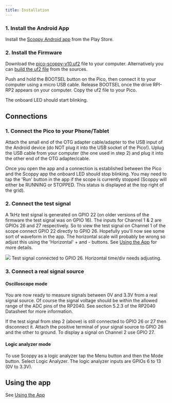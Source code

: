 ```yaml
---
title: Installation
---
```



### 1. Install the Android App
Install the [Scoppy Android app](https://play.google.com/store/apps/details?id=xyz.fhdm.scoppy) from the Play Store.

### 2. Install the Firmware
Download the [pico-scoppy-v10.uf2](https://fhdm-dev.github.io/downloads/scoppy-pico-v10.uf2) file to your computer.
Alternatively you can [build the uf2 file](https://github.com/fhdm-dev/scoppy-pico) from the sources.    

Push and hold the BOOTSEL button on the Pico, then connect it to your computer using a micro USB cable. Release BOOTSEL once the drive RPI-RP2 appears on your computer. Copy the uf2 file to your Pico.   


The onboard LED should start blinking.

## Connections
### 1. Connect the Pico to your Phone/Tablet
Attach the small end of the OTG adapter cable/adapter to the USB input of the Android device (do NOT plug it into the USB socket of the Pico!). Uplug the USB cable from your computer (the one used in step 2) and plug it into the other end of the OTG adapter/cable.

Once you open the app and a connection is established between the Pico and the Scoppy app the onboard LED should stop blinking. You may need to tap the 'Run' button in the app if the scope is currently stopped (Scoppy will either be RUNNING or STOPPED. This status is displayed at the top right of the grid).

### 2. Connect the test signal
A 1kHz test signal is generated on GPIO 22 (on older versions of the firmware the test signal was on GPIO 16). The inputs for Channel 1 & 2 are GPIOs 26 and 27 respectively. So to view the test signal on Channel 1 of the scope connect GPIO 22 directly to GPIO 26. Hopefully you'll now see some sort of waveform in the app. The horizontal scale will probably be wrong so adjust this using the 'Horizontal' + and - buttons. See [Using the App](./Using-the-App) for more details.


![](https://github.com/fhdm-dev/scoppy/blob/main/images/phone-scoppy-v2-test-signal-1.jpg?raw=true)
Test signal connected to GPIO 26. Horizontal time/div needs adjusting.





### 3. Connect a real signal source
#### Oscilloscope mode
You are now ready to measure signals between 0V and 3.3V from a real signal source. Of course the signal voltage should be within the allowed range of the ADC pins of the RP2040. See section 5.2.3 of the RP2040 Datasheet for more information.

If the test signal from step 2 (above) is still connected to GPIO 26 or 27 then disconnect it. Attach the positive terminal of your signal source to GPIO 26 and the other to ground. To display a signal on Channel 2 use GPIO 27.

#### Logic analyzer mode
To use Scoppy as a logic analyzer tap the Menu button and then the Mode button. Select Logic Analyzer. The logic analyzer inputs are GPIOs 6 to 13 (0V to 3.3V).

## Using the app
See [Using the App](../app-help)


